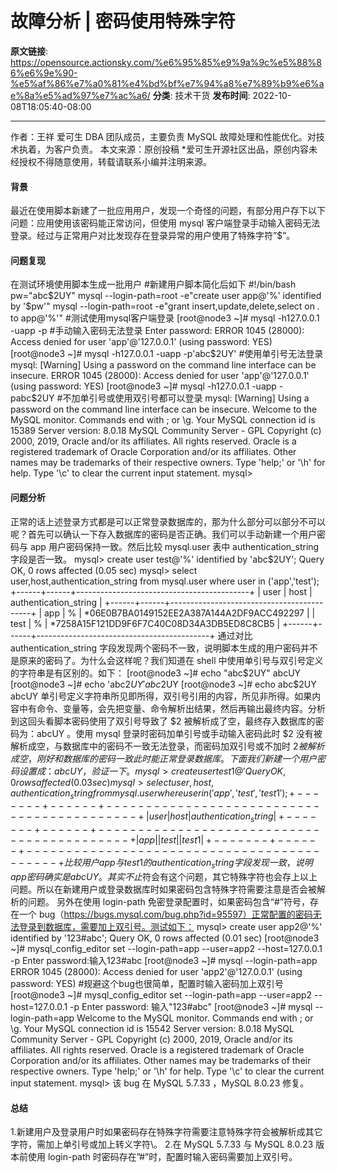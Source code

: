 # 故障分析 | 密码使用特殊字符

**原文链接**: https://opensource.actionsky.com/%e6%95%85%e9%9a%9c%e5%88%86%e6%9e%90-%e5%af%86%e7%a0%81%e4%bd%bf%e7%94%a8%e7%89%b9%e6%ae%8a%e5%ad%97%e7%ac%a6/
**分类**: 技术干货
**发布时间**: 2022-10-08T18:05:40-08:00

---

作者：王祥
爱可生 DBA 团队成员，主要负责 MySQL 故障处理和性能优化。对技术执着，为客户负责。
本文来源：原创投稿
*爱可生开源社区出品，原创内容未经授权不得随意使用，转载请联系小编并注明来源。
#### 背景
最近在使用脚本新建了一批应用用户，发现一个奇怪的问题，有部分用户存下以下问题：应用使用该密码能正常访问，但使用 mysql 客户端登录手动输入密码无法登录。经过与正常用户对比发现存在登录异常的用户使用了特殊字符&#8221;$&#8221;。
#### 问题复现
在测试环境使用脚本生成一批用户
#新建用户脚本简化后如下
#!/bin/bash
pw="abc$2UY"
mysql --login-path=root -e"create user app@'%' identified by '$pw'"
mysql --login-path=root -e"grant insert,update,delete,select on *.* to app@'%'"
#测试使用mysql客户端登录
[root@node3 ~]# mysql -h127.0.0.1 -uapp -p  #手动输入密码无法登录
Enter password:
ERROR 1045 (28000): Access denied for user 'app'@'127.0.0.1' (using password: YES)
[root@node3 ~]# mysql -h127.0.0.1 -uapp -p'abc$2UY' #使用单引号无法登录
mysql: [Warning] Using a password on the command line interface can be insecure.
ERROR 1045 (28000): Access denied for user 'app'@'127.0.0.1' (using password: YES)
[root@node3 ~]# mysql -h127.0.0.1 -uapp -pabc$2UY #不加单引号或使用双引号都可以登录
mysql: [Warning] Using a password on the command line interface can be insecure.
Welcome to the MySQL monitor.  Commands end with ; or \g.
Your MySQL connection id is 15389
Server version: 8.0.18 MySQL Community Server - GPL
Copyright (c) 2000, 2019, Oracle and/or its affiliates. All rights reserved.
Oracle is a registered trademark of Oracle Corporation and/or its
affiliates. Other names may be trademarks of their respective
owners.
Type 'help;' or '\h' for help. Type '\c' to clear the current input statement.
mysql>
#### 问题分析
正常的话上述登录方式都是可以正常登录数据库的，那为什么部分可以部分不可以呢？首先可以确认一下存入数据库的密码是否正确。我们可以手动新建一个用户密码与 app 用户密码保持一致。然后比较 mysql.user 表中 authentication_string 字段是否一致。
mysql> create user test@'%' identified by 'abc$2UY';
Query OK, 0 rows affected (0.05 sec)
mysql> select user,host,authentication_string from mysql.user where user in ('app','test');
+------+------+-------------------------------------------+
| user | host | authentication_string                     |
+------+------+-------------------------------------------+
| app  | %    | *06E0B7BA0149152EE2A387A144A2DF9ACC492297 |
| test | %    | *7258A15F121DD9F6F7C40C08D34A3DB5ED8C8CB5 |
+------+------+-------------------------------------------+
通过对比 authentication_string 字段发现两个密码不一致，说明脚本生成的用户密码并不是原来的密码了。为什么会这样呢？我们知道在 shell 中使用单引号与双引号定义的字符串是有区别的。如下：
[root@node3 ~]# echo "abc$2UY"
abcUY
[root@node3 ~]# echo 'abc$2UY'
abc$2UY
[root@node3 ~]# echo abc$2UY
abcUY
单引号定义字符串所见即所得，双引号引用的内容，所见非所得。如果内容中有命令、变量等，会先把变量、命令解析出结果，然后再输出最终内容。分析到这回头看脚本密码使用了双引号导致了 $2 被解析成了空，最终存入数据库的密码为：abcUY 。使用 mysql 登录时密码加单引号或手动输入密码此时 $2 没有被解析成空，与数据库中的密码不一致无法登录，而密码加双引号或不加时 $2 被解析成空，刚好和数据库的密码一致此时能正常登录数据库。下面我们新建一个用户密码设置成：abcUY ，验证一下。 
mysql> create user test1@'%' identified by 'abcUY';
Query OK, 0 rows affected (0.03 sec)
mysql> select user,host,authentication_string from mysql.user where user in ('app','test','test1');
+-------+------+-------------------------------------------+
| user  | host | authentication_string                     |
+-------+------+-------------------------------------------+
| app   | %    | *06E0B7BA0149152EE2A387A144A2DF9ACC492297 |
| test  | %    | *7258A15F121DD9F6F7C40C08D34A3DB5ED8C8CB5 |
| test1 | %    | *06E0B7BA0149152EE2A387A144A2DF9ACC492297 |
+-------+------+-------------------------------------------+
比较用户 app 与 test1 的 authentication_string 字段发现一致，说明 app 密码确实是 abcUY 。其实不止$符会有这个问题，其它特殊字符也会存上以上问题。所以在新建用户或登录数据库时如果密码包含特殊字符需要注意是否会被解析的问题。
另外在使用 login-path 免密登录配置时，如果密码包含“#”符号，存在一个 bug（https://bugs.mysql.com/bug.php?id=95597）正常配置的密码无法登录到数据库，需要加上双引号。测试如下：
mysql> create user app2@'%' identified by '123#abc';
Query OK, 0 rows affected (0.01 sec)
[root@node3 ~]# mysql_config_editor set --login-path=app --user=app2  --host=127.0.0.1 -p
Enter password:输入123#abc
[root@node3 ~]# mysql --login-path=app
ERROR 1045 (28000): Access denied for user 'app2'@'127.0.0.1' (using password: YES)
#规避这个bug也很简单，配置时输入密码加上双引号
[root@node3 ~]# mysql_config_editor set --login-path=app --user=app2  --host=127.0.0.1 -p
Enter password: 输入"123#abc"
[root@node3 ~]# mysql --login-path=app
Welcome to the MySQL monitor.  Commands end with ; or \g.
Your MySQL connection id is 15542
Server version: 8.0.18 MySQL Community Server - GPL
Copyright (c) 2000, 2019, Oracle and/or its affiliates. All rights reserved.
Oracle is a registered trademark of Oracle Corporation and/or its
affiliates. Other names may be trademarks of their respective
owners.
Type 'help;' or '\h' for help. Type '\c' to clear the current input statement.
mysql>
该 bug 在 MySQL 5.7.33 ，MySQL 8.0.23 修复。
#### 总结
1.新建用户及登录用户时如果密码存在特殊字符需要注意特殊字符会被解析成其它字符，需加上单引号或加上转义字符\。
2.在 MySQL 5.7.33 与 MySQL 8.0.23 版本前使用 login-path 时密码存在&#8221;#&#8221;时，配置时输入密码需要加上双引号。